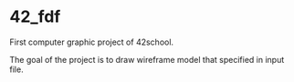 # 42_fdf

First computer graphic project of 42school.

The goal of the project is to draw wireframe model that specified in input file.
